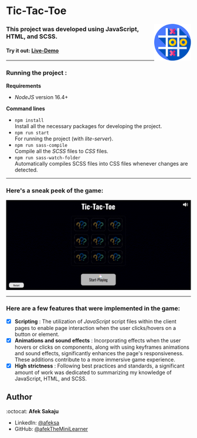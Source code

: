 # Tic-Tac-Toe

<img src="./readme-resources/tic-tac-toe.png" width=100px height=100px align="right">

### This project was developed using JavaScript, HTML, and SCSS.<br />

#### Try it out: [Live-Demo](https://afektheminilearner.github.io/tic-tac-toe/)

---

### **Running the project :**

**Requirements**

-   _NodeJS_ version 16.4+

**Command lines**

-   `npm install` <br /> Install all the necessary packages for developing the project.
-   `npm run start`<br /> For running the project (with _lite-server_).
-   `npm run sass-compile`<br />Compile all the _SCSS_ files to _CSS_ files.
-   `npm run sass-watch-folder`<br />Automatically compiles SCSS files into CSS files whenever changes are detected.

---

### **Here's a sneak peek of the game:**

![tic-tac-toe-GIF](./readme-resources/game-gif.gif)

---

### Here are a few features that were implemented in the game:

-   [x] **Scripting** : The utilization of _JavaScript_ script files within the client pages to enable page interaction when the user clicks/hovers on a button or element.
-   [x] **Animations and sound effects** : Incorporating effects when the user hovers or clicks on components, along with using keyframes animations and sound effects, significantly enhances the page's responsiveness.<br /> These additions contribute to a more immersive game experience.
-   [x] **High strictness** : Following best practices and standards, a significant amount of work was dedicated to summarizing my knowledge of JavaScript, HTML, and SCSS.

## Author

:octocat: **Afek Sakaju**

-   LinkedIn: [@afeksa](https://www.linkedin.com/in/afeksa/)
-   GitHub: [@afekTheMiniLearner](https://github.com/afekTheMiniLearner)
